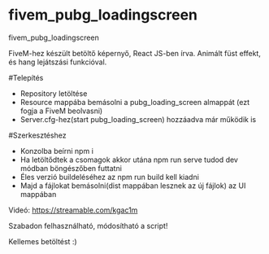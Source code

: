# fivem_pubg_loadingscreen
fivem_pubg_loadingscreen

FiveM-hez készült betöltő képernyő, React JS-ben írva. Animált füst effekt, és hang lejátszási funkcióval.


#Telepítés

- Repository letöltése 
- Resource mappába bemásolni a pubg_loading_screen almappát (ezt fogja a FiveM beolvasni)
- Server.cfg-hez(start pubg_loading_screen) hozzáadva már működik is

#Szerkesztéshez

- Konzolba beírni npm i 
-  Ha letöltődtek a csomagok akkor utána npm run serve tudod dev módban böngészőben futtatni
-  Éles verzió buildeléséhez az npm run build kell kiadni
-  Majd a fájlokat bemásolni(dist mappában lesznek az új fájlok) az UI mappában

Videó: https://streamable.com/kgac1m

Szabadon felhasználható, módosítható a script!

Kellemes betöltést :)
